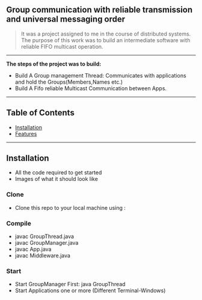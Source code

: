 ## Group communication with reliable transmission and universal messaging order

> It was a project assigned to me in the course of distributed systems. The purpose of this work was to build an intermediate software with reliable FIFO multicast operation.
---
**The steps of the project was to build:**
- Build A Group management Thread: Communicates with applications and hold the Groups(Members,Names etc.)
- Build A Fifo reliable Multicast Communication between Apps.


---
## Table of Contents

- [Installation](#installation)
- [Features](#features)

---

## Installation
- All the code required to get started
- Images of what it should look like

### Clone
 - Clone this repo to your local machine using :

### Compile 
  - javac GroupThread.java
  - javac GroupManager.java
  - javac App.java
  - javac Middleware.java
### Start
  - Start GroupManager First: java GroupThread
  - Start Applications one or more (Different Terminal-Windows)
